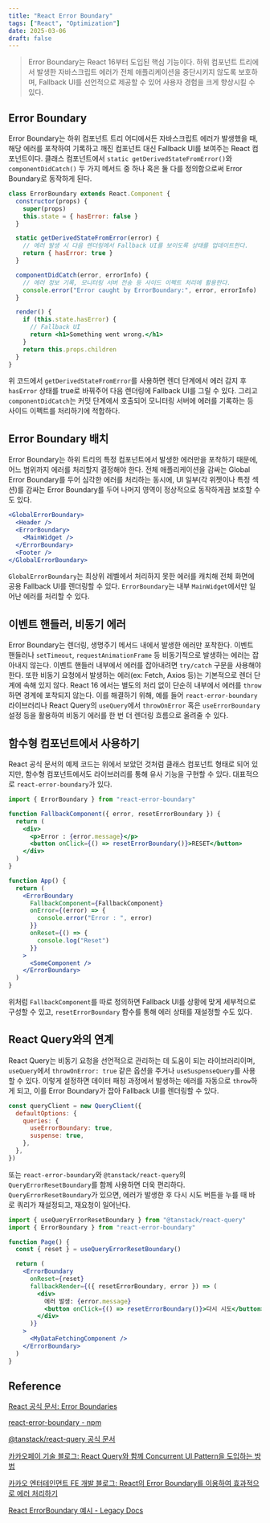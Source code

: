 ```yaml
---
title: "React Error Boundary"
tags: ["React", "Optimization"]
date: 2025-03-06
draft: false
---
```


> Error Boundary는 React 16부터 도입된 핵심 기능이다. 하위 컴포넌트 트리에서 발생한 자바스크립트 에러가 전체 애플리케이션을 중단시키지 않도록 보호하며, Fallback UI를 선언적으로 제공할 수 있어 사용자 경험을 크게 향상시킬 수 있다.

## Error Boundary

Error Boundary는 하위 컴포넌트 트리 어디에서든 자바스크립트 에러가 발생했을 때, 해당 에러를 포착하여 기록하고 깨진 컴포넌트 대신 Fallback UI를 보여주는 React 컴포넌트이다. 클래스 컴포넌트에서 `static getDerivedStateFromError()`와 `componentDidCatch()` 두 가지 메서드 중 하나 혹은 둘 다를 정의함으로써 Error Boundary로 동작하게 된다.

```jsx
class ErrorBoundary extends React.Component {
  constructor(props) {
    super(props)
    this.state = { hasError: false }
  }

  static getDerivedStateFromError(error) {
    // 에러 발생 시 다음 렌더링에서 Fallback UI를 보이도록 상태를 업데이트한다.
    return { hasError: true }
  }

  componentDidCatch(error, errorInfo) {
    // 에러 정보 기록, 모니터링 서버 전송 등 사이드 이펙트 처리에 활용한다.
    console.error("Error caught by ErrorBoundary:", error, errorInfo)
  }

  render() {
    if (this.state.hasError) {
      // Fallback UI
      return <h1>Something went wrong.</h1>
    }
    return this.props.children
  }
}
```

위 코드에서 `getDerivedStateFromError`를 사용하면 렌더 단계에서 에러 감지 후 `hasError` 상태를 true로 바꿔주어 다음 렌더링에 Fallback UI를 그릴 수 있다. 그리고 `componentDidCatch`는 커밋 단계에서 호출되어 모니터링 서버에 에러를 기록하는 등 사이드 이펙트를 처리하기에 적합하다.

## Error Boundary 배치

Error Boundary는 하위 트리의 특정 컴포넌트에서 발생한 에러만을 포착하기 때문에, 어느 범위까지 에러를 처리할지 결정해야 한다. 전체 애플리케이션을 감싸는 Global Error Boundary를 두어 심각한 에러를 처리하는 동시에, UI 일부(각 위젯이나 특정 섹션)를 감싸는 Error Boundary를 두어 나머지 영역이 정상적으로 동작하게끔 보호할 수도 있다.

```jsx
<GlobalErrorBoundary>
  <Header />
  <ErrorBoundary>
    <MainWidget />
  </ErrorBoundary>
  <Footer />
</GlobalErrorBoundary>
```

`GlobalErrorBoundary`는 최상위 레벨에서 처리하지 못한 에러를 캐치해 전체 화면에 공용 Fallback UI를 렌더링할 수 있다. `ErrorBoundary`는 내부 `MainWidget`에서만 일어난 에러를 처리할 수 있다.

## 이벤트 핸들러, 비동기 에러

Error Boundary는 렌더링, 생명주기 메서드 내에서 발생한 에러만 포착한다. 이벤트 핸들러나 `setTimeout`, `requestAnimationFrame` 등 비동기적으로 발생하는 에러는 잡아내지 않는다. 이벤트 핸들러 내부에서 에러를 잡아내려면 `try/catch` 구문을 사용해야 한다. 또한 비동기 요청에서 발생하는 에러(ex: Fetch, Axios 등)는 기본적으로 렌더 단계에 속해 있지 않다. React 16 에서는 별도의 처리 없이 단순히 내부에서 에러를 `throw`하면 경계에 포착되지 않는다. 이를 해결하기 위해, 예를 들어 `react-error-boundary` 라이브러리나 React Query의 `useQuery`에서 `throwOnError` 혹은 `useErrorBoundary` 설정 등을 활용하여 비동기 에러를 한 번 더 렌더링 흐름으로 올려줄 수 있다.

## 함수형 컴포넌트에서 사용하기

React 공식 문서의 예제 코드는 위에서 보았던 것처럼 클래스 컴포넌트 형태로 되어 있지만, 함수형 컴포넌트에서도 라이브러리를 통해 유사 기능을 구현할 수 있다. 대표적으로 `react-error-boundary`가 있다.

```jsx
import { ErrorBoundary } from "react-error-boundary"

function FallbackComponent({ error, resetErrorBoundary }) {
  return (
    <div>
      <p>Error : {error.message}</p>
      <button onClick={() => resetErrorBoundary()}>RESET</button>
    </div>
  )
}

function App() {
  return (
    <ErrorBoundary
      FallbackComponent={FallbackComponent}
      onError={(error) => {
        console.error("Error : ", error)
      }}
      onReset={() => {
        console.log("Reset")
      }}
    >
      <SomeComponent />
    </ErrorBoundary>
  )
}
```

위처럼 `FallbackComponent`를 따로 정의하면 Fallback UI를 상황에 맞게 세부적으로 구성할 수 있고, `resetErrorBoundary` 함수를 통해 에러 상태를 재설정할 수도 있다.

## React Query와의 연계

React Query는 비동기 요청을 선언적으로 관리하는 데 도움이 되는 라이브러리이며, `useQuery`에서 `throwOnError: true` 같은 옵션을 주거나 `useSuspenseQuery`를 사용할 수 있다. 이렇게 설정하면 데이터 패칭 과정에서 발생하는 에러를 자동으로 `throw`하게 되고, 이를 Error Boundary가 잡아 Fallback UI를 렌더링할 수 있다.

```jsx
const queryClient = new QueryClient({
  defaultOptions: {
    queries: {
      useErrorBoundary: true,
      suspense: true,
    },
  },
})
```

또는 `react-error-boundary`와 `@tanstack/react-query`의 `QueryErrorResetBoundary`를 함께 사용하면 더욱 편리하다. `QueryErrorResetBoundary`가 있으면, 에러가 발생한 후 다시 시도 버튼을 누를 때 바로 쿼리가 재설정되고, 재요청이 일어난다.

```jsx
import { useQueryErrorResetBoundary } from "@tanstack/react-query"
import { ErrorBoundary } from "react-error-boundary"

function Page() {
  const { reset } = useQueryErrorResetBoundary()

  return (
    <ErrorBoundary
      onReset={reset}
      fallbackRender={({ resetErrorBoundary, error }) => (
        <div>
          에러 발생: {error.message}
          <button onClick={() => resetErrorBoundary()}>다시 시도</button>
        </div>
      )}
    >
      <MyDataFetchingComponent />
    </ErrorBoundary>
  )
}
```

## Reference

[React 공식 문서: Error Boundaries](https://ko.legacy.reactjs.org/docs/error-boundaries.html)

[react-error-boundary - npm](https://www.npmjs.com/package/react-error-boundary)

[@tanstack/react-query 공식 문서](https://tanstack.com/query/latest/docs/react/overview)

[카카오페이 기술 블로그: React Query와 함께 Concurrent UI Pattern을 도입하는 방법](https://tech.kakaopay.com/post/react-query-2/)

[카카오 엔터테인먼트 FE 개발 블로그: React의 Error Boundary를 이용하여 효과적으로 에러 처리하기](https://fe-developers.kakaoent.com/2022/221110-error-boundary/)

[React ErrorBoundary 예시 - Legacy Docs](https://ko.legacy.reactjs.org/docs/error-boundaries.html)
